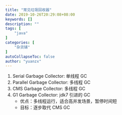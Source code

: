 ```yaml
---
title: "常见垃圾回收器"
date: 2019-10-26T20:29:08+08:00
keywords: []
description: ""
tags: [
    "java"
]
categories: [
    "杂货铺"
]
autoCollapseToc: false
author: "yuanzx"
---
```


1. Serial Garbage Collector: 单线程 GC
2. Parallel Garbage Collector: 多线程 GC
3. CMS Garbage Collector: 多线程 GC
4. G1 Garbage Collector: jdk7 引进的 GC
   - 优点：多线程运行，适合高并发场景，暂停时间短
   - 目标：逐步取代 CMS GC